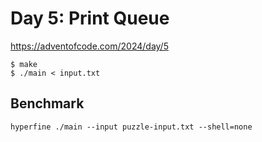 # Day 5: Print Queue

<https://adventofcode.com/2024/day/5>

```shell
$ make
$ ./main < input.txt
```

## Benchmark

```shell
hyperfine ./main --input puzzle-input.txt --shell=none
```
